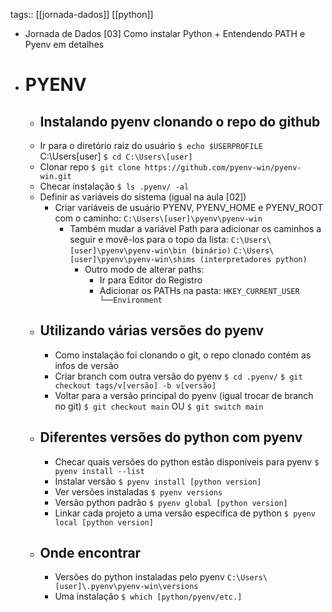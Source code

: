 tags:: [[jornada-dados]] [[python]]

- Jornada de Dados [03] Como instalar Python + Entendendo PATH e Pyenv em detalhes
- # PYENV
	- ## Instalando pyenv clonando o repo do github
	- Ir para o diretório raiz do usuário
	    ``$ echo $USERPROFILE``
	    C:\Users\[user]
	    ``$ cd C:\Users\[user]``
	- Clonar repo
	    ``$ git clone https://github.com/pyenv-win/pyenv-win.git``
	- Checar instalação
	    ``$ ls .pyenv/ -al``
	- Definir as variáveis do sistema (igual na aula [02])
		- Criar variáveis de usuário PYENV, PYENV_HOME e PYENV_ROOT com o caminho:
		        ``C:\Users\[user]\pyenv\pyenv-win``
			- Também mudar a variável Path para adicionar os caminhos a seguir e movê-los para o topo da lista:
			    ``C:\Users\[user]\pyenv\pyenv-win\bin (binário)``
			    ``C:\Users\[user]\pyenv\pyenv-win\shims (interpretadores python)``
				- Outro modo de alterar paths:
					- Ir para Editor do Registro
					- Adicionar os PATHs na pasta:
					  ``HKEY_CURRENT_USER
					    └──Environment``
	- ## Utilizando várias versões do pyenv
		- Como instalação foi clonando o git, o repo clonado contém as infos de versão
		- Criar branch com outra versão do pyenv
		    ``$ cd .pyenv/``
		    ``$ git checkout tags/v[versão] -b v[versão]``
		- Voltar para a versão principal do pyenv (igual trocar de branch no git)
		    ``$ git checkout main``
		  OU
		    ``$ git switch main``
	- ## Diferentes versões do python com pyenv
		- Checar quais versões do python estão disponíveis para pyenv
		    ``$ pyenv install --list``
		- Instalar versão
		    ``$ pyenv install [python version]``
		- Ver versões instaladas
		    ``$ pyenv versions``
		- Versão python padrão
		    ``$ pyenv global [python version]``
		- Linkar cada projeto a uma versão específica de python
		    ``$ pyenv local [python version]``
	- ## Onde encontrar
		- Versões do python instaladas pelo pyenv
		    ``C:\Users\[user]\.pyenv\pyenv-win\versions``
		- Uma instalação
		    ``$ which [python/pyenv/etc.]``